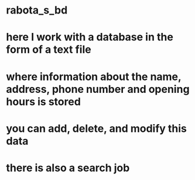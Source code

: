 # rabota_s_bd
# here I work with a database in the form of a text file
# where information about the name, address, phone number and opening hours is stored
# you can add, delete, and modify this data
# there is also a search job
